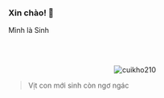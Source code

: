 ### Xin chào! 🥰

Mình là Sinh

<br /><br />
<p align='center'>
	<img src='https://cuikho.cf/user/cuikho210/avatar' alt='cuikho210'>
</p>


> Vịt con mới sinh còn ngơ ngác
